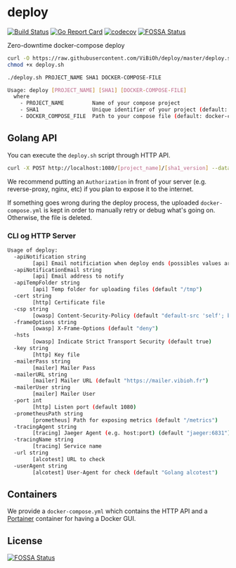# deploy

[![Build Status](https://travis-ci.org/ViBiOh/deploy.svg?branch=master)](https://travis-ci.org/ViBiOh/deploy)
[![Go Report Card](https://goreportcard.com/badge/github.com/ViBiOh/deploy)](https://goreportcard.com/report/github.com/ViBiOh/deploy)
[![codecov](https://codecov.io/gh/ViBiOh/deploy/branch/master/graph/badge.svg)](https://codecov.io/gh/ViBiOh/deploy)
[![FOSSA Status](https://app.fossa.io/api/projects/git%2Bgithub.com%2FViBiOh%2Fdeploy.svg?type=shield)](https://app.fossa.io/projects/git%2Bgithub.com%2FViBiOh%2Fdeploy?ref=badge_shield)

Zero-downtime docker-compose deploy

```bash
curl -O https://raw.githubusercontent.com/ViBiOh/deploy/master/deploy.sh
chmod +x deploy.sh

./deploy.sh PROJECT_NAME SHA1 DOCKER-COMPOSE-FILE
```

```bash
Usage: deploy [PROJECT_NAME] [SHA1] [DOCKER-COMPOSE-FILE]
  where
    - PROJECT_NAME         Name of your compose project
    - SHA1                 Unique identifier of your project (default: git sha1 of commit)
    - DOCKER_COMPOSE_FILE  Path to your compose file (default: docker-compose.yml in current dir)
```

## Golang API

You can execute the `deploy.sh` script through HTTP API.

```bash
curl -X POST http://localhost:1080/[project_name]/[sha1_version] --data-binary @docker-compose.yml
```

We recommend putting an `Authorization` in front of your server (e.g. reverse-proxy, nginx, etc) if you plan to expose it to the internet.

If something goes wrong during the deploy process, the uploaded `docker-compose.yml` is kept in order to manually retry or debug what's going on. Otherwise, the file is deleted.

### CLI og HTTP Server

```bash
Usage of deploy:
  -apiNotification string
        [api] Email notificiation when deploy ends (possibles values ares 'never', 'onError', 'all') (default "onError")
  -apiNotificationEmail string
        [api] Email address to notify
  -apiTempFolder string
        [api] Temp folder for uploading files (default "/tmp")
  -cert string
        [http] Certificate file
  -csp string
        [owasp] Content-Security-Policy (default "default-src 'self'; base-uri 'self'")
  -frameOptions string
        [owasp] X-Frame-Options (default "deny")
  -hsts
        [owasp] Indicate Strict Transport Security (default true)
  -key string
        [http] Key file
  -mailerPass string
        [mailer] Mailer Pass
  -mailerURL string
        [mailer] Mailer URL (default "https://mailer.vibioh.fr")
  -mailerUser string
        [mailer] Mailer User
  -port int
        [http] Listen port (default 1080)
  -prometheusPath string
        [prometheus] Path for exposing metrics (default "/metrics")
  -tracingAgent string
        [tracing] Jaeger Agent (e.g. host:port) (default "jaeger:6831")
  -tracingName string
        [tracing] Service name
  -url string
        [alcotest] URL to check
  -userAgent string
        [alcotest] User-Agent for check (default "Golang alcotest")
```

## Containers

We provide a `docker-compose.yml` which contains the HTTP API and a [Portainer](https://www.portainer.io) container for having a Docker GUI.

## License
[![FOSSA Status](https://app.fossa.io/api/projects/git%2Bgithub.com%2FViBiOh%2Fdeploy.svg?type=large)](https://app.fossa.io/projects/git%2Bgithub.com%2FViBiOh%2Fdeploy?ref=badge_large)
